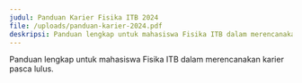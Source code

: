 ```yaml
---
judul: Panduan Karier Fisika ITB 2024
file: /uploads/panduan-karier-2024.pdf
deskripsi: Panduan lengkap untuk mahasiswa Fisika ITB dalam merencanakan karier pasca lulus.
---
```


Panduan lengkap untuk mahasiswa Fisika ITB dalam merencanakan karier pasca lulus. 